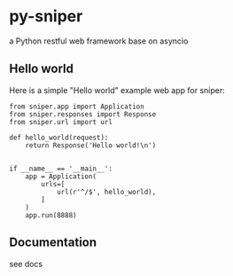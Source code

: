 # py-sniper

a Python restful web framework base on asyncio

## Hello world

Here is a simple "Hello world" example web app for sniper:

    from sniper.app import Application
    from sniper.responses import Response
    from sniper.url import url

    def hello_world(request):
        return Response('Hello world!\n')


    if __name__ == '__main__':
        app = Application(
            urls=[
                url(r'^/$', hello_world),
            ]
        )
        app.run(8888)

## Documentation

see docs
